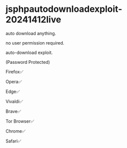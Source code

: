 # jsphpautodownloadexploit-20241412live

auto download anything.

no user permission required.

auto-download exploit.

(Password Protected)

Firefox✅

Opera✅

Edge✅

Vivaldi✅

Brave✅

Tor Browser✅

Chrome✅

Safari✅

